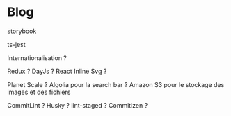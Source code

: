 # Blog

<!-- NextJs -->
<!-- Typescript -->

storybook

<!-- Next Themes -->
<!-- Next Auth -->
<!-- Next sitemap -->
<!-- Zod -->
<!-- TRPC ? GraphQL ? REST ? -->

<!-- React hook form -->

<!-- Tailwind Css -->
<!-- Headless UI -->
<!-- Heroicons -->
<!-- React icons -->

<!-- Prisma -->
<!-- Nodemailer -->

<!-- Class variance authority -->
<!-- eslint -->
<!-- prettier -->
<!-- postcss -->
<!-- autoprefixer -->

ts-jest

Internationalisation ?

Redux ?
DayJs ?
React Inline Svg ?

Planet Scale ?
Algolia pour la search bar ?
Amazon S3 pour le stockage des images et des fichiers

CommitLint ?
Husky ?
lint-staged ?
Commitizen ?

